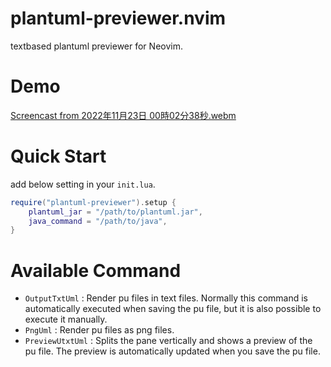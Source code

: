 # plantuml-previewer.nvim

textbased plantuml previewer for Neovim.

# Demo

[Screencast from 2022年11月23日 00時02分38秒.webm](https://user-images.githubusercontent.com/118619725/203348074-6e62de3c-dd83-4224-bd60-561960a1fd97.webm)


# Quick Start

add below setting in your `init.lua`.
```lua
require("plantuml-previewer").setup {
    plantuml_jar = "/path/to/plantuml.jar",
    java_command = "/path/to/java",
}
```

# Available Command

* `OutputTxtUml` : Render pu files in text files. Normally this command is automatically executed when saving the pu file, but it is also possible to execute it manually.
* `PngUml` : Render pu files as png files.
* `PreviewUtxtUml` : Splits the pane vertically and shows a preview of the pu file. The preview is automatically updated when you save the pu file.
